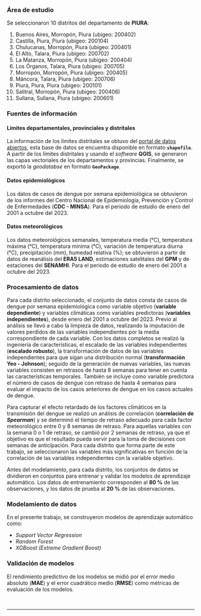 <br/>

### Área de estudio

Se seleccionaron 10 distritos del departamento de **PIURA**:

1. Buenos Aires, Morropón, Piura (ubigeo: 200402)
2. Castilla, Piura, Piura (ubigeo: 200104)
3. Chulucanas, Morropón, Piura (ubigeo: 200401)
4. El Alto, Talara, Piura (ubigeo: 200702)
5. La Matanza, Morropón, Piura (ubigeo: 200404)
6. Los Órganos, Talara, Piura (ubigeo: 200705)
7. Morropón, Morropón, Piura (ubigeo: 200405)
8. Máncora, Talara, Piura (ubigeo: 200706)
9. Piura, Piura, Piura (ubigeo: 200101)
10. Salitral, Morropón, Piura (ubigeo: 200406)
11. Sullana, Sullana, Piura (ubigeo: 200601)

### Fuentes de información

#### Límites departamentales, provinciales y distritales

La información de los límites distritales se obtuvo del [portal de datos abiertos](https://www.datosabiertos.gob.pe/dataset/limites-departamentales), esta base de datos se encuentra disponible en formato **`shapefile`**. A partir de los límites distritales y usando el *software* **QGIS**, se generaron las capas vectoriales de los departamentos y provincias. Finalmente, se exportó la *geodatabse* en formato **`GeoPackage`**.

#### Datos epidemiológicos

Los datos de casos de dengue por semana epidemiológica se obtuvieron de los informes del Centro Nacional de Epidemiología, Prevención y Control de Enfermedades (**CDC - MINSA**). Para el periodo de estudio de enero del 2001 a octubre del 2023.

#### Datos meteorológicos

Los datos meteorológicos semanales, temperatura media (°C), temperatura máxima (°C), temperatura mínima (°C), variación de temperatura diurna (°C), precipitación (mm), humedad relativa (%); se obtuvieron a partir de datos de reanálisis del **ERA5 LAND**, estimaciones satelitales del **GPM** y de estaciones del **SENAMHI**. Para el periodo de estudio de enero del 2001 a octubre del 2023.

### Procesamiento de datos

Para cada distrito seleccionado, el conjunto de datos consta de casos de dengue por semana epidemiológica como variable objetivo (**variable dependiente**) y variables climáticas como variables predictoras (**variables independientes**), desde enero del 2001 a octubre del 2023. Previo al análisis se llevó a cabo la limpieza de datos, realizando la imputación de valores perdidos de las variables independientes por la media correspondiente de cada variable. Con los datos completos se realizó la ingeniería de características, el escalado de las variables independientes (**escalado robusto**), la transformación de datos de las variables independientes para que sigan una distribución normal (**transformación Yeo - Johnson**); seguido de la generación de nuevas variables, las nuevas variables consisten en retrasos de hasta 8 semanas para tener en cuenta las características temporales. También se incluye como variable predictora el número de casos de dengue con retraso de hasta 4 semanas para evaluar el impacto de los casos anteriores de dengue en los casos actuales de dengue.

Para capturar el efecto retardado de los factores climáticos en la transmisión del dengue se realizó un análisis de correlación (**correlación de *Spearman***) y se determinó el tiempo de retraso adecuado para cada factor meteorológico entre 0 y 8 semanas de retraso. Para aquellas variables con la semana 0 o 1 de retraso, se cambió por 2 semanas de retraso, ya que el objetivo es que el resultado pueda servir para la toma de decisiones con semanas de anticipación. Para cada distrito que forma parte de este trabajo, se seleccionaron las variables más significativas en función de la correlación de las variables independientes con la variable objetivo.

Antes del modelamiento, para cada distrito, los conjuntos de datos se dividieron en conjuntos para entrenar y validar los modelos de aprendizaje automático. Los datos de entrenamiento corresponden al **80 %** de las observaciones, y los datos de prueba al **20 %** de las observaciones.

### Modelamiento de datos

En el presente trabajo, se construyeron modelos de aprendizaje automático como:

- *Support Vector Regression*
- *Random Forest*
- *XGBoost (Extreme Gradient Boost)*

### Validación de modelos

El rendimiento predictivo de los modelos se midió por el error medio absoluto (**MAE**) y el error cuadrático medio (**RMSE**) como métricas de evaluación de los modelos. 

<br/>

----
